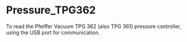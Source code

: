 # Pressure_TPG362
To read the Pfeiffer Vacuum TPG 362 (also TPG 361) pressure controller, using the USB port for communication.
